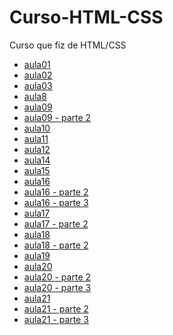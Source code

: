 # Curso-HTML-CSS
 Curso que fiz de HTML/CSS
 <ul>
 <li><a href="Curso-HTML-CSS/aula01/aula01.html" target="_blank">aula01</a></li>
 <li><a href="Curso-HTML-CSS/aula02/aula02.html" target="_blank">aula02</a></li>
 <li><a href="Curso-HTML-CSS/aula03/aula03.html" target="_blank">aula03</a></li>
 <li><a href="Curso-HTML-CSS/aula08/aula08.html" target="_blank">aula8</a></li>
 <li><a href="Curso-HTML-CSS/aula09/index.html" target="_blank">aula09</a></li>
 <li><a href="Curso-HTML-CSS/aula09/index2.html" target="_blank">aula09 - parte 2</a></li>
 <li><a href="Curso-HTML-CSS/aula10/index.html" target="_blank">aula10</a></li>
 <li><a href="Curso-HTML-CSS/aula11/index.html" target="_blank">aula11</a></li>
 <li><a href="Curso-HTML-CSS/aula12/index.html" target="_blank">aula12</a></li>
 <li><a href="Curso-HTML-CSS/aula14/index.html" target="_blank">aula14</a></li>
 <li><a href="Curso-HTML-CSS/aula15/index.html" target="_blank">aula15</a></li>
 <li><a href="Curso-HTML-CSS/aula16/cor01.html" target="_blank">aula16</a></li>
 <li><a href="Curso-HTML-CSS/aula16/cpr02.html" target="_blank">aula16 - parte 2</a></li>
 <li><a href="Curso-HTML-CSS/aula16/cor03.html" target="_blank">aula16 - parte 3</a></li>
 <li><a href="Curso-HTML-CSS/aula17/fonte01.html" target="_blank">aula17</a></li>
 <li><a href="Curso-HTML-CSS/aula17/fonte02.html" target="_blank">aula17 - parte 2</a></li>
 <li><a href="Curso-HTML-CSS/aula18/fonte01.html" target="_blank">aula18</a></li>
 <li><a href="Curso-HTML-CSS/aula18/fonte02.html" target="_blank">aula18 - parte 2</a></li>
 <li><a href="Curso-HTML-CSS/aula19/seletor01.html" target="_blank">aula19</a></li>
 <li><a href="Curso-HTML-CSS/aula20/hover.html" target="_blank">aula20</a></li>
 <li><a href="Curso-HTML-CSS/aula20/links.html" target="_blank">aula20 - parte 2</a></li>
 <li><a href="Curso-HTML-CSS/aula20/pseudoclasse.html" target="_blank">aula20 - parte 3</a></li>
 <li><a href="Curso-HTML-CSS/aula21/caixa01.html" target="_blank">aula21</a></li>
 <li><a href="Curso-HTML-CSS/aula21/caixa02.html" target="_blank">aula21 - parte 2</a></li>
 <li><a href="Curso-HTML-CSS/aula21/caixa03.html" target="_blank">aula21 - parte 3</a></li>
 <ul>
